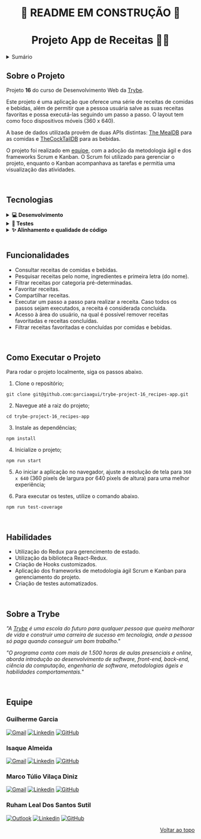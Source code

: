 <h1 align="center">🚧 README EM CONSTRUÇÃO 🚧</h1>

<a name="readme-top"></a>

<h1 align="center">Projeto App de Receitas 🧑‍🍳</h1>

<details>
  <summary>Sumário</summary>
  <ol>
    <li><a href="#sobre-o-projeto">Sobre o Projeto</a></li>
    <li><a href="#tecnologias">Tecnologias</a></li>
    <li><a href="#funcionalidades">Funcionalidades</a></li>
    <li><a href="#como-executar-o-projeto">Como Executar o Projeto</a></li>
    <li><a href="#habilidades">Habilidades</a></li>
    <li><a href="#sobre-a-trybe">Sobre a Trybe</a></li>
    <li><a href="#equipe">Equipe</a></li>
  </ol>
</details>

## Sobre o Projeto

Projeto **16** do curso de Desenvolvimento Web da [Trybe][trybe-site-url].

Este projeto é uma aplicação que oferece uma série de receitas de comidas e bebidas, além de permitir que a pessoa usuária salve as suas receitas favoritas e possa executá-las seguindo um passo a passo. O layout tem como foco dispositivos móveis (360 x 640).

A base de dados utilizada provêm de duas APIs distintas: [The MealDB](https://www.themealdb.com) para as comidas e [TheCockTailDB](https://www.thecocktaildb.com/api.php) para as bebidas.

O projeto foi realizado em <a href="#equipe">equipe</a>, com a adoção da metodologia ágil e dos frameworks Scrum e Kanban. O Scrum foi utilizado para gerenciar o projeto, enquanto o Kanban acompanhava as tarefas e permitia uma visualização das atividades.

<!-- [![Projeto XXX][project-demo]][project-url] -->

<br/>

## Tecnologias

<details>
  <summary><strong>💻 Desenvolvimento </strong></summary><br />

- [HTML5][html5-url]
- [CSS3][css3-url]
- [JavaScript][javascript-url]
- [Bootstrap][bootstrap-url]
- [React.js][react-url]
- [React Router][react-router-url]
- [Redux][redux-url]

---

</details>

<details>
  <summary><strong>🧪 Testes </strong></summary><br />

- [Jest][jest-url]
- [React Testing Library][rtl-url]

---

</details>

<details>
  <summary><strong>✨ Alinhamento e qualidade de código </strong></summary><br />

- [ESLint][eslint-url]
- [StyleLint][stylelint-url]

---

</details>

<br/>

## Funcionalidades

<ul>
  <li>Consultar receitas de comidas e bebidas.</li>
  <li>Pesquisar receitas pelo nome, ingredientes e primeira letra (do nome).</li>
  <li>Filtrar receitas por categoria pré-determinadas.</li>
  <li>Favoritar receitas.</li>
  <li>Compartilhar receitas.</li>
  <li>Executar um passo a passo para realizar a receita. Caso todos os passos sejam executados, a receita é considerada concluída.</li>
  <li>Acesso à área do usuário, na qual é possível remover receitas favoritadas e receitas concluídas.</li>
  <li>Filtrar receitas favoritadas e concluídas por comidas e bebidas.</li>
</ul>

<br/>

## Como Executar o Projeto

<!-- Caso deseje somente testar a aplicação, [clique aqui][project-url]. -->

Para rodar o projeto localmente, siga os passos abaixo.

1. Clone o repositório;

```
git clone git@github.com:garciaagui/trybe-project-16_recipes-app.git
```

2. Navegue até a raiz do projeto;

```
cd trybe-project-16_recipes-app
```

3. Instale as dependências;

```
npm install
```

4. Inicialize o projeto;

```
npm run start
```

5. Ao iniciar a aplicação no navegador, ajuste a resolução de tela para `360 x 640` (360 pixels de largura por 640 pixels de altura) para uma melhor experiência;

6. Para executar os testes, utilize o comando abaixo.

```
npm run test-coverage
```

<br/>

## Habilidades

<ul>
  <li>Utilização do Redux para gerencimento de estado.</li>
  <li>Utilização da biblioteca React-Redux.</li>
  <li>Criação de Hooks customizados.</li>
  <li>Aplicação dos frameworks de metodologia ágil Scrum e Kanban para gerenciamento do projeto.</li>
  <li>Criação de testes automatizados.</li>
</ul>

<br/>

## Sobre a Trybe

_"A [Trybe][trybe-site-url] é uma escola do futuro para qualquer pessoa que queira melhorar de vida e construir uma carreira de sucesso em tecnologia, onde a pessoa só paga quando conseguir um bom trabalho."_

_"O programa conta com mais de 1.500 horas de aulas presenciais e online, aborda introdução ao desenvolvimento de software, front-end, back-end, ciência da computação, engenharia de software, metodologias ágeis e habilidades comportamentais._"

<br/>

## Equipe

### Guilherme Garcia

[![Gmail][gmail-badge]][email-guilherme] [![Linkedin][linkedin-badge]][linkedin-guilherme] [![GitHub][github-badge]][github-guilherme]

### Isaque Almeida

[![Gmail][gmail-badge]][email-isaque] [![Linkedin][linkedin-badge]][linkedin-isaque] [![GitHub][github-badge]][github-isaque]

### Marco Túlio Vilaça Diniz

[![Gmail][gmail-badge]][email-marcos] [![Linkedin][linkedin-badge]][linkedin-marcos] [![GitHub][github-badge]][github-marcos]

### Ruham Leal Dos Santos Sutil

[![Outlook][outlook-badge]][email-ruham] [![Linkedin][linkedin-badge]][linkedin-ruham] [![GitHub][github-badge]][github-ruham]

<p align="right"><a href="#readme-top">Voltar ao topo</a></p>

<!-- MARKDOWN LINKS & IMAGES -->

[trybe-site-url]: https://www.betrybe.com/

<!-- [project-demo]: -->
<!-- [project-url]: -->

<!-- Stacks URLs -->

[bootstrap-url]: https://getbootstrap.com/
[css3-url]: https://developer.mozilla.org/en-US/docs/Web/CSS
[eslint-url]: https://eslint.org/
[html5-url]: https://developer.mozilla.org/en-US/docs/Web/HTML
[javascript-url]: https://developer.mozilla.org/en-US/docs/Web/JavaScript
[jest-url]: https://jestjs.io/
[react-url]: https://reactjs.org/
[react-router-url]: https://reactrouter.com/en/main
[redux-url]: https://redux.js.org/
[rtl-url]: https://testing-library.com/docs/react-testing-library/intro/
[stylelint-url]: https://stylelint.io/

<!-- Contact Badges -->

[gmail-badge]: https://img.shields.io/badge/Gmail-D14836?style=for-the-badge&logo=gmail&logoColor=white
[outlook-badge]: https://img.shields.io/badge/Microsoft_Outlook-0078D4?style=for-the-badge&logo=microsoft-outlook&logoColor=white
[linkedin-badge]: https://img.shields.io/badge/LinkedIn-0077B5?style=for-the-badge&logo=linkedin&logoColor=white
[github-badge]: https://img.shields.io/badge/GitHub-100000?style=for-the-badge&logo=github&logoColor=white
[instagram-badge]: https://img.shields.io/badge/Instagram-E4405F?style=for-the-badge&logo=instagram&logoColor=white

<!-- Contact URLs -->

[email-guilherme]: mailto:garciaguig@gmail.com
[linkedin-guilherme]: https://www.linkedin.com/in/garciaagui/
[github-guilherme]: https://github.com/garciaagui
[email-isaque]: mailto:isaque.santos@ufpe.br
[linkedin-isaque]: https://www.linkedin.com/in/isaque-f-s-almeida/
[github-isaque]: https://github.com/IsaqueAlmeida
[email-marcos]: mailto:marcotuliodiniz2257@gmail.com
[linkedin-marcos]: https://www.linkedin.com/in/marcotuliovd/
[github-marcos]: https://github.com/marcotuliovd
[email-ruham]: mailto:ruhamxlpro@hotmail.com
[linkedin-ruham]: https://www.linkedin.com/in/ruham-leal/
[github-ruham]: https://github.com/RuhamLeal
